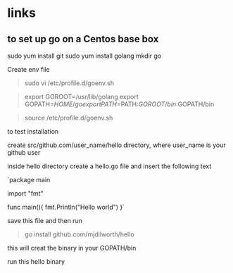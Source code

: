 # links

## to set up go on a Centos base box

sudo yum install git
sudo yum install golang
mkdir go

Create env file
>sudo vi /etc/profile.d/goenv.sh

>export GOROOT=/usr/lib/golang
>export GOPATH=$HOME/go
>export PATH=$PATH:$GOROOT/bin:$GOPATH/bin

>source /etc/profile.d/goenv.sh

to test installation

create src/github.com/user_name/hello directory, where user_name is your github user

inside hello directory create a hello.go file and insert the following text

`package main

import "fmt"

func main(){
        fmt.Println("Hello world")
}`


save this file and then run 
>go install github.com/mjdilworth/hello

this will creat the binary in your GOPATH/bin

run this hello binary




